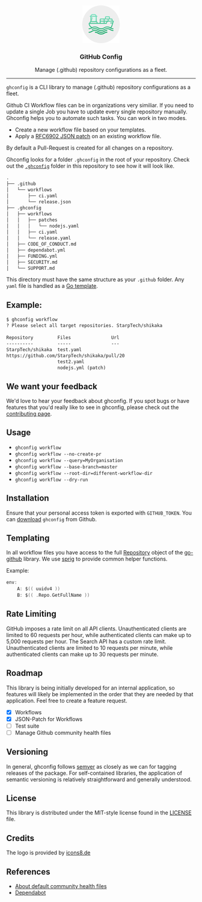 <p align="center">
  <img alt="ghconfig Logo" src="https://raw.githubusercontent.com/StarpTech/ghconfig/master/docs/logo.png" />
  <h3 align="center">GitHub Config</h3>
  <p align="center">Manage (.github) repository configurations as a fleet.</p>
</p>

---

`ghconfig` is a CLI library to manage (.github) repository configurations as a fleet.

Github CI Workflow files can be in organizations very similiar. If you need to update a single Job you have to update every
single repository manually. Ghconfig helps you to automate such tasks. You can work in two modes.

- Create a new workflow file based on your templates.
- Apply a [RFC6902 JSON patch](http://tools.ietf.org/html/rfc6902) on an existing workflow file.

By default a Pull-Request is created for all changes on a repository.

Ghconfig looks for a folder `.ghconfig` in the root of your repository. Check out the [`.ghconfig`](./.ghconfig) folder in this repository to see how it will look like.

```
.
├── .github
│   └── workflows
│       ├── ci.yaml
│       └── release.json
├── .ghconfig
│   ├── workflows
│   │   ├── patches
│   │   │   └── nodejs.yaml
│   │   ├── ci.yaml
│   │   └── release.yaml
│   ├── CODE_OF_CONDUCT.md
│   ├── dependabot.yml
│   ├── FUNDING.yml
│   ├── SECURITY.md
│   └── SUPPORT.md
```

This directory must have the same structure as your `.github` folder. Any `yaml` file is handled as a [Go template](https://golang.org/pkg/text/template/).

## Example:

```
$ ghconfig workflow
? Please select all target repositories. StarpTech/shikaka

Repository         Files               Url
----------         -----               ---
StarpTech/shikaka  test.yaml           https://github.com/StarpTech/shikaka/pull/20
                   test2.yaml
                   nodejs.yml (patch)
```

## We want your feedback

We'd love to hear your feedback about ghconfig. If you spot bugs or have features that you'd really like to see in ghconfig, please check out the [contributing page](./.github/CONTRIBUTING.md).

## Usage

- `ghconfig workflow`
- `ghconfig workflow --no-create-pr`
- `ghconfig workflow --query=MyOrganisation`
- `ghconfig workflow --base-branch=master`
- `ghconfig workflow --root-dir=different-workflow-dir`
- `ghconfig workflow --dry-run`

## Installation

Ensure that your personal access token is exported with `GITHUB_TOKEN`.
You can [download](https://github.com/starptech/ghconfig/releases) `ghconfig` from Github.

## Templating

In all workflow files you have access to the full [Repository](https://pkg.go.dev/github.com/google/go-github/v32/github?tab=doc#Repository) object of the [go-github](https://pkg.go.dev/github.com/google/go-github) library. We use [sprig](http://masterminds.github.io/sprig/) to provide common helper functions.

Example:

```go
env:
    A: $(( uuidv4 ))
    B: $(( .Repo.GetFullName ))
```

## Rate Limiting

GitHub imposes a rate limit on all API clients. Unauthenticated clients are
limited to 60 requests per hour, while authenticated clients can make up to
5,000 requests per hour. The Search API has a custom rate limit. Unauthenticated
clients are limited to 10 requests per minute, while authenticated clients
can make up to 30 requests per minute.

## Roadmap

This library is being initially developed for an internal application, so features will likely be implemented in the order that they are needed by that application. Feel free to create a feature request.

- [X] Workflows
- [X] JSON-Patch for Workflows
- [ ] Test suite
- [ ] Manage Github community health files

## Versioning

In general, ghconfig follows [semver](https://semver.org/) as closely as we
can for tagging releases of the package. For self-contained libraries, the
application of semantic versioning is relatively straightforward and generally
understood.

## License

This library is distributed under the MIT-style license found in the [LICENSE](./LICENSE)
file.

## Credits

The logo is provided by [icons8.de](https://icons8.de)

## References

- [About default community health files](https://docs.github.com/en/github/building-a-strong-community/creating-a-default-community-health-file)
- [Dependabot](https://github.blog/2020-06-01-keep-all-your-packages-up-to-date-with-dependabot/)